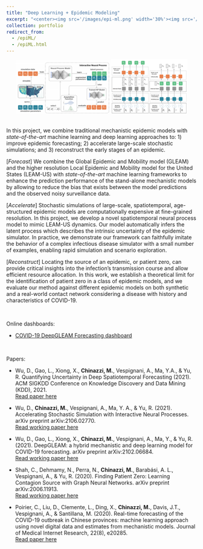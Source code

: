 ```yaml
---
title: "Deep Learning + Epidemic Modeling"
excerpt: "<center><img src='/images/epi-ml.png' width='30%'><img src='/images/epi-ml-2.png' width='30%'></center> <br/>We combine traditional epidemic modeling approaches with _state-of-the-art_ machine learning and deep learning methods to improve forecasts, accelerate large-scale stochastic simulations, and reconstruct the early stages of an epidemic. [Read more..](/current_projects/02-epi-ML/)"
collection: portfolio
redirect_from: 
  - /epiML/
  - /epiML.html
---
```


<center><img src='/images/epi-ml.png' width='50%'><img src='/images/epi-ml-2.png' width='40%'></center>
<br/>

In this project, we combine traditional mechanistic epidemic models with _state-of-the-art_ machine learning and deep learning approaches to: 1) improve epidemic forecasting; 2) accelerate large-scale stochastic simulations; and 3) reconstruct the early stages of an epidemic.

[_Forecast_] We combine the Global Epidemic and Mobility model (GLEAM) and the higher resolution Local Epidemic and Mobility model for the United States (LEAM-US) with _state-of-the-art_ machine learning frameworks to enhance the prediction performance of the stand-alone mechanistic models by allowing to reduce the bias that exists between the model predictions and the observed noisy surveillance data. 

[_Accelerate_] Stochastic simulations of large-scale, spatiotemporal, age-structured epidemic models are computationally expensive at fine-grained resolution. In this project, we develop a novel spatiotemporal neural process model to mimic LEAM-US dynamics. Our model automatically infers the latent process which describes the intrinsic uncertainty of the epidemic simulator. In practice, we demonstrate our framework can faithfully imitate the behavior of a complex infectious disease simulator with a small number of examples, enabling rapid simulation and scenario exploration.

[_Reconstruct_] Locating the source of an epidemic, or patient zero, can provide critical
insights into the infection’s transmission course and allow efficient resource allocation. In this work, we establish a theoretical limit for the identification of patient zero in
a class of epidemic models, and we evaluate our method against different epidemic models on both synthetic and a real-world contact network considering a disease with history and characteristics of COVID-19.


<br/>

Online dashboards:

- [COVID-19 DeepGLEAM Forecasting dashboard](https://datascience.ucsd.edu/COVID19/)

<br/>


Papers:
- Wu, D., Gao, L., Xiong, X., __Chinazzi, M.__, Vespignani, A., Ma, Y.A., & Yu, R. Quantifying Uncertainty in Deep Spatiotemporal Forecasting (2021). ACM SIGKDD Conference on Knowledge Discovery and Data Mining (KDD), 2021. <br/> [Read paper here](https://dl.acm.org/doi/abs/10.1145/3447548.3467325)

- Wu, D., __Chinazzi, M.__, Vespignani, A., Ma, Y. A., & Yu, R. (2021). Accelerating Stochastic Simulation with Interactive Neural Processes. arXiv preprint arXiv:2106.02770.<br/> [Read working paper here](https://arxiv.org/abs/2106.02770)

- Wu, D., Gao, L., Xiong, X., __Chinazzi, M.__, Vespignani, A., Ma, Y., & Yu, R. (2021).  DeepGLEAM: a hybrid mechanistic and deep learning model for COVID-19 forecasting. arXiv preprint arXiv:2102.06684.<br/> [Read working paper here](https://arxiv.org/abs/2102.06684)

- Shah, C., Dehmamy, N., Perra, N., __Chinazzi, M.__, Barabási, A. L., Vespignani, A., & Yu, R. (2020). Finding Patient Zero: Learning Contagion Source with Graph Neural Networks. arXiv preprint arXiv:2006.11913.<br/> [Read working paper here](https://arxiv.org/abs/2006.11913)

- Poirier, C., Liu, D., Clemente, L., Ding, X., __Chinazzi, M.__, Davis, J.T., Vespignani, A., & Santillana, M. (2020). Real-time forecasting of the COVID-19 outbreak in Chinese provinces: machine learning approach using novel digital data and estimates from mechanistic models. Journal of Medical Internet Research, 22(8), e20285.<br/> [Read paper here](https://www.jmir.org/2020/8/e20285/)
